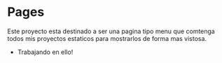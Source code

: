 # Pages
Este proyecto esta destinado a ser una pagina tipo menu que comtenga todos mis proyectos estaticos para mostrarlos de forma mas vistosa. 
- Trabajando en ello!
